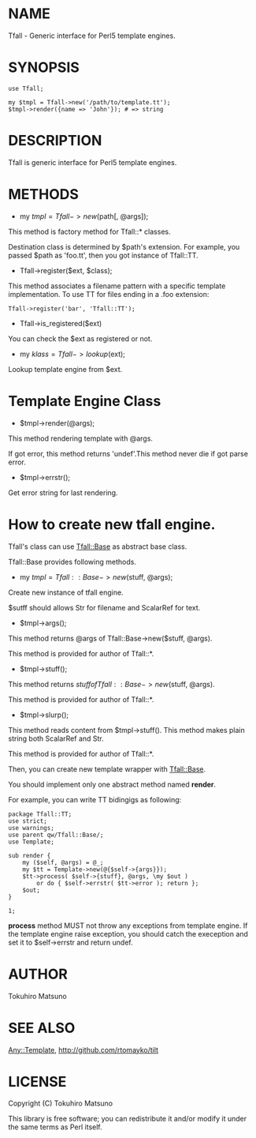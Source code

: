 # NAME

Tfall - Generic interface for Perl5 template engines.

# SYNOPSIS

    use Tfall;

    my $tmpl = Tfall->new('/path/to/template.tt');
    $tmpl->render({name => 'John'}); # => string

# DESCRIPTION

Tfall is generic interface for Perl5 template engines.

# METHODS

- my $tmpl = Tfall->new($path[, @args]);

This method is factory method for Tfall::* classes.

Destination class is determined by $path's extension.
For example, you passed $path as 'foo.tt', then you got instance of Tfall::TT.

- Tfall->register($ext, $class);

This method associates a filename pattern with a specific template implementation. To use TT for files ending in a .foo extension:

    Tfall->register('bar', 'Tfall::TT');

- Tfall->is_registered($ext)

You can check the $ext as registered or not.

- my $klass = Tfall->lookup($ext);

Lookup template engine from $ext.

# Template Engine Class

- $tmpl->render(@args);

This method rendering template with @args.

If got error, this method returns 'undef'.This method never die if got parse error.

- $tmpl->errstr();

Get error string for last rendering.

# How to create new tfall engine.

Tfall's class can use [Tfall::Base](http://search.cpan.org/perldoc?Tfall::Base) as abstract base class.

Tfall::Base provides following methods.

- my $tmpl = Tfall::Base->new($stuff, @args);

Create new instance of tfall engine.

$sutff should allows Str for filename and ScalarRef for text.

- $tmpl->args();

This method returns @args of Tfall::Base->new($stuff, @args).

This method is provided for author of Tfall::*.

- $tmpl->stuff();

This method returns $stuff of Tfall::Base->new($stuff, @args).

This method is provided for author of Tfall::*.

- $tmpl->slurp();

This method reads content from $tmpl->stuff().
This method makes plain string both ScalarRef and Str.

This method is provided for author of Tfall::*.

Then, you can create new template wrapper with [Tfall::Base](http://search.cpan.org/perldoc?Tfall::Base).

You should implement only one abstract method named __render__.

For example, you can write TT bidingigs as following:

    package Tfall::TT;
    use strict;
    use warnings;
    use parent qw/Tfall::Base/;
    use Template;

    sub render {
        my ($self, @args) = @_;
        my $tt = Template->new(@{$self->{args}});
        $tt->process( $self->{stuff}, @args, \my $out )
            or do { $self->errstr( $tt->error ); return };
        $out;
    }

    1;

__process__ method MUST not throw any exceptions from template engine.
If the template engine raise exception, you should catch the exeception and set it to $self->errstr and return undef.

# AUTHOR

Tokuhiro Matsuno <tokuhirom AAJKLFJEF GMAIL COM>

# SEE ALSO

[Any::Template](http://search.cpan.org/perldoc?Any::Template), <http://github.com/rtomayko/tilt>

# LICENSE

Copyright (C) Tokuhiro Matsuno

This library is free software; you can redistribute it and/or modify
it under the same terms as Perl itself.